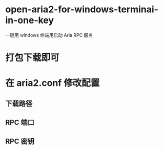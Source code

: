 # open-aria2-for-windows-terminai-in-one-key

一键用 windows 终端用启动 Aria RPC 服务

# 打包下载即可

# 在 **aria2.conf** 修改配置

## 下载路径

## RPC 端口

## RPC 密钥
